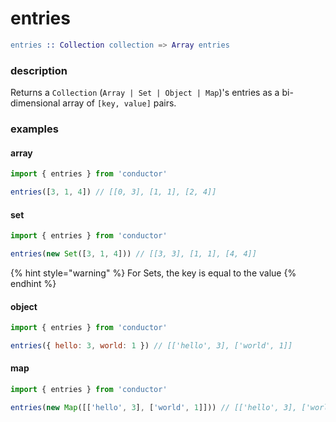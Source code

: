 # entries

```erlang
entries :: Collection collection => Array entries
```

### description

Returns a `Collection` \(`Array | Set | Object | Map`\)'s entries as a bi-dimensional array of `[key, value]` pairs.

### examples

#### array

```javascript
import { entries } from 'conductor'

entries([3, 1, 4]) // [[0, 3], [1, 1], [2, 4]]
```

#### set

```javascript
import { entries } from 'conductor'

entries(new Set([3, 1, 4])) // [[3, 3], [1, 1], [4, 4]]
```

{% hint style="warning" %}
For Sets, the key is equal to the value
{% endhint %}

#### object

```javascript
import { entries } from 'conductor'

entries({ hello: 3, world: 1 }) // [['hello', 3], ['world', 1]]
```

#### map

```javascript
import { entries } from 'conductor'

entries(new Map([['hello', 3], ['world', 1]])) // [['hello', 3], ['world', 1]]
```

